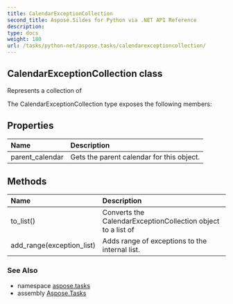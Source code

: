 ```yaml
---
title: CalendarExceptionCollection
second_title: Aspose.Sildes for Python via .NET API Reference
description: 
type: docs
weight: 180
url: /tasks/python-net/aspose.tasks/calendarexceptioncollection/
---
```


## CalendarExceptionCollection class

Represents a collection of

The CalendarExceptionCollection type exposes the following members:
## Properties
| Name | Description |
| :- | :- |
|parent_calendar|Gets the parent calendar for this object.|
## Methods
| Name | Description |
| :- | :- |
|to_list()|Converts the CalendarExceptionCollection object to a list of|
|add_range(exception_list)|Adds range of exceptions to the internal list.|

### See Also

* namespace [aspose.tasks](/tasks/python-net/aspose.tasks/)
* assembly [Aspose.Tasks](/tasks/python-net/)

